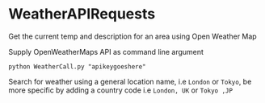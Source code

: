 # WeatherAPIRequests
Get the current temp and description for an area using Open Weather Map

Supply OpenWeatherMaps API as command line argument

```python WeatherCall.py "apikeygoeshere"```

Search for weather using a general location name, i.e ```London``` or ```Tokyo```, be more specific by adding a country code i.e ```London, UK``` or ```Tokyo ,JP```
